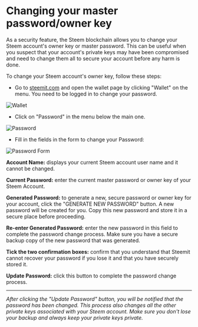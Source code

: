 # Changing your master password/owner key

As a security feature, the Steem blockchain allows you to change your Steem account's owner key or master password. This can be useful when you suspect that your account's private keys may have been compromised and need to change them all to secure your account before any harm is done.

To change your Steem account's owner key, follow these steps:

- Go to [steemit.com](https://www.steemit.com) and open the wallet page by clicking "Wallet" on the menu. You need to be logged in to change your password.

![Wallet](..assets/img/tut_wallet.png)

- Click on "Password" in the menu below the main one.

![Password](..assets/img/tut_password.png)

- Fill in the fields in the form to change your Password:

![Password Form](..asset/img/tut_password_form.png)

**Account Name:** displays your current Steem account user name and it cannot be changed.

**Current Password:** enter the current master password or owner key of your Steem Account.

**Generated Password:** to generate a new, secure password or owner key for your account, click the "GENERATE NEW PASSWORD" button. A new password will be created for you. Copy this new password and store it in a secure place before proceeding.

**Re-enter Generated Password:** enter the new password in this field to complete the password change process. Make sure you have a secure backup copy of the new password that was generated.

**Tick the two confirmation boxes:** confirm that you understand that Steemit cannot recover your password if you lose it and that you have securely stored it.

**Update Password:** click this button to complete the password change process.

---

*After clicking the "Update Password" button, you will be notified that the password has been changed. This process also changes all the other private keys associated with your Steem account. Make sure you don't lose your backup and always keep your private keys private.*
